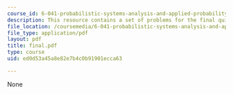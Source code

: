 ```yaml
---
course_id: 6-041-probabilistic-systems-analysis-and-applied-probability-spring-2006
description: This resource contains a set of problems for the final quiz.
file_location: /coursemedia/6-041-probabilistic-systems-analysis-and-applied-probability-spring-2006/ed0d53a45a8e82e7b4c0b91901ecca63_final.pdf
file_type: application/pdf
layout: pdf
title: final.pdf
type: course
uid: ed0d53a45a8e82e7b4c0b91901ecca63

---
```

None